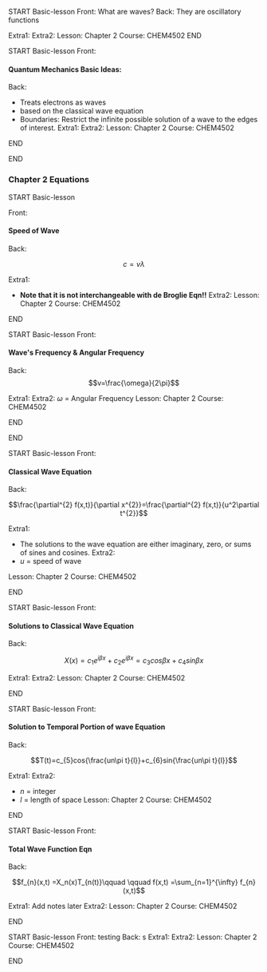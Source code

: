 START
Basic-lesson
Front: What are waves?
Back: They are oscillatory functions
<!--ID: 1658457447717-->
Extra1:
Extra2:
Lesson: Chapter 2
Course: CHEM4502
END

START
Basic-lesson
Front:
#### Quantum Mechanics Basic Ideas:

Back:
* Treats electrons as waves
* based on the classical wave equation
* Boundaries: Restrict the infinite possible solution of a wave to the edges of interest.
Extra1:
Extra2:
Lesson: Chapter 2
Course: CHEM4502
<!--ID: 1658457447725-->
END

END

### Chapter 2 Equations
START
Basic-lesson

Front:
#### Speed of Wave


Back: 


$$c=v\lambda$$


Extra1:
- **Note that it is not interchangeable with de Broglie Eqn!!**
Extra2:
Lesson: Chapter 2
Course: CHEM4502
<!--ID: 1658457447732-->
END

START
Basic-lesson
Front:
#### Wave's Frequency & Angular Frequency


Back:
$$v=\frac{\omega}{2\pi}$$

Extra1: 
Extra2: $\omega$ = Angular Frequency
Lesson: Chapter 2
Course: CHEM4502
<!--ID: 1658457447738-->
END

END

START
Basic-lesson
Front:
#### Classical Wave Equation


Back:


$$\frac{\partial^{2} f(x,t)}{\partial x^{2}}=\frac{\partial^{2} f(x,t)}{u^2\partial t^{2}}$$

Extra1: 
* The solutions to the wave equation are either imaginary, zero, or sums of sines and cosines.
Extra2: 
* $u$ = speed of wave

Lesson: Chapter 2
Course: CHEM4502
<!--ID: 1658457447743-->
END

START
Basic-lesson
Front:
#### Solutions to Classical Wave Equation

Back: 



$$X(x)=c_{1}e^{i\beta x}+ c_{2}e^{i\beta x} = c_{3}cos{\beta x}+c_{4}sin{\beta x}$$

Extra1:
Extra2:
Lesson: Chapter 2
Course: CHEM4502
<!--ID: 1658457447748-->
END

START
Basic-lesson
Front: 
#### Solution to Temporal Portion of wave Equation


Back: 

$$T(t)=c_{5}cos{\frac{un\pi t}{l}}+c_{6}sin{\frac{un\pi t}{l}}$$


Extra1:
Extra2:
* $n$ = integer
* $l$ = length of space
Lesson: Chapter 2
Course: CHEM4502
<!--ID: 1658457447753-->
END


START
Basic-lesson
Front:
#### Total Wave Function Eqn
Back: 


$$f_{n}(x,t) =X_n(x)T_{n(t)}\qquad \qquad f(x,t) =\sum_{n=1}^{\infty} f_{n}(x,t)$$


Extra1: Add notes later
Extra2:
Lesson: Chapter 2
Course: CHEM4502
<!--ID: 1658457447759-->
END


START
Basic-lesson
Front: testing
Back: s 
Extra1:
Extra2:
Lesson: Chapter 2
Course: CHEM4502
<!--ID: 1658457753598-->
END


